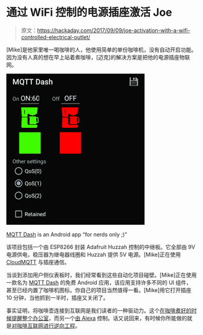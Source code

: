 # 通过 WiFi 控制的电源插座激活 Joe

> 原文：<https://hackaday.com/2017/09/09/joe-activation-with-a-wifi-controlled-electrical-outlet/>

[Mike]是他家里唯一喝咖啡的人，他使用简单的单份咖啡机，没有自动开启功能。因为没有人真的想在早上站着煮咖啡，[迈克]的解决方案是把他的电源插座物联网。

![](img/93d89dec1f47e362411b3e25194f6ae5.png)

[MQTT Dash](https://play.google.com/store/apps/details?id=net.routix.mqttdash&hl=en) is an Android app “for nerds only ;)”

该项目包括一个由 ESP8266 封装 Adafruit Huzzah 控制的中继板。它全部由 9V 电源供电，稳压器为继电器线圈和 Huzzah 提供 5V 电源。[Mike]正在使用 [CloudMQTT](https://www.cloudmqtt.com/) 与插座通信。

当谈到添加用户侧仪表板时，我们经常看到这些自动化项目碰壁。[Mike]正在使用一款名为 [MQTT Dash](https://play.google.com/store/apps/details?id=net.routix.mqttdash&hl=en) 的免费 Android 应用，该应用支持许多不同的 UI 组件，甚至已经内置了咖啡机图标。你自己的项目当然值得一看。[Mike]用它打开插座 10 分钟，当他抓到一半时，插座又关闭了。

事实证明，将咖啡壶连接到互联网是我们读者的一种驱动力。这个[在咖啡煮好的时候提醒整个办公室](https://hackaday.com/2015/07/24/alarm-notifies-the-office-when-the-coffee-is-ready/)，而另一个[由 Alexa](https://hackaday.com/2017/01/06/alexa-robot-coffee-maker-brews-coffee-speaks-for-itself/) 控制。话又说回来，有时候你所能做的就是[对咖啡互联网进行逆向工程](https://hackaday.com/2016/10/11/reverse-engineering-the-internet-of-coffee/)。